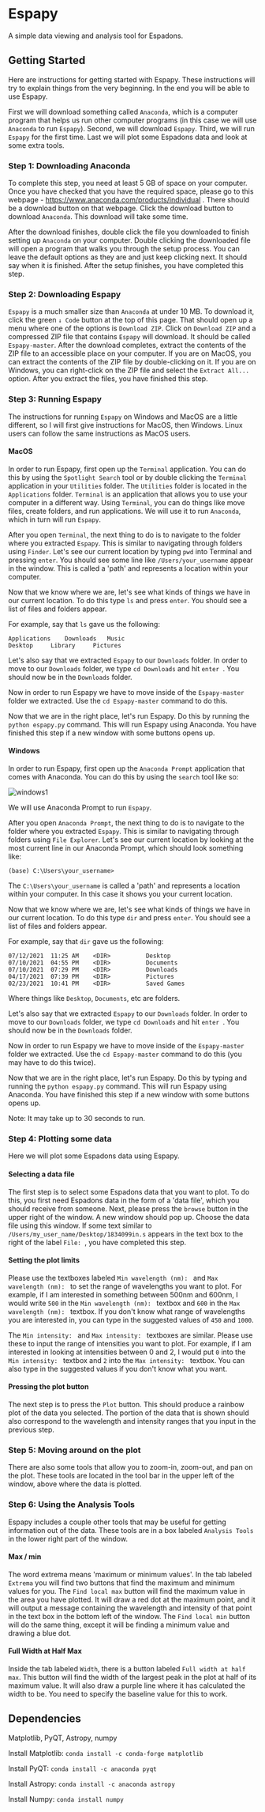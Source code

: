 # Espapy #

A simple data viewing and analysis tool for Espadons.


## Getting Started ##

Here are instructions for getting started with Espapy. These instructions will try to explain things from the very beginning. In the end you will be able to use Espapy.

First we will download something called `Anaconda`, which is a computer program that helps us run other computer programs (in this case we will use `Anaconda` to run `Espapy`). Second, we will download `Espapy`. Third, we will run `Espapy` for the first time. Last we will plot some Espadons data and look at some extra tools.

### Step 1: Downloading Anaconda ###

To complete this step, you need at least 5 GB of space on your computer. Once you have checked that you have the required space, please go to this webpage - https://www.anaconda.com/products/individual . There should be a download button on that webpage. Click the download button to download `Anaconda`. This download will take some time.


After the download finishes, double click the file you downloaded to finish setting up `Anaconda` on your computer. Double clicking the downloaded file will open a program that walks you through the setup process. You can leave the default options as they are and just keep clicking next. It should say when it is finished. After the setup finishes, you have completed this step.


### Step 2: Downloading Espapy ###

`Espapy` is a much smaller size than `Anaconda` at under 10 MB. To download it, click the green `↓ Code` button at the top of this page. That should open up a menu where one of the options is `Download ZIP`. Click on `Download ZIP` and a compressed ZIP file that contains `Espapy` will download. It should be called `Espapy-master`. After the download completes, extract the contents of the ZIP file to an accessible place on your computer. If you are on MacOS, you can extract the contents of the ZIP file by double-clicking on it. If you are on Windows, you can right-click on the ZIP file and select the `Extract All...` option. After you extract the files, you have finished this step.


### Step 3: Running Espapy ###

The instructions for running `Espapy` on Windows and MacOS are a little different, so I will first give instructions for MacOS, then Windows. Linux users can follow the same instructions as MacOS users.

#### MacOS ####

In order to run Espapy, first open up the `Terminal` application. You can do this by using the `Spotlight Search` tool or by double clicking the `Terminal` application in your `Utilities` folder. The `Utilities` folder is located in the `Applications` folder. `Terminal` is an application that allows you to use your computer in a different way. Using `Terminal`, you can do things like move files, create folders, and run applications.  We will use it to run `Anaconda`, which in turn will run `Espapy`. 

After you open `Terminal`, the next thing to do is to navigate to the folder where you extracted `Espapy`. This is similar to navigating through folders using `Finder`. Let's see our current location by typing `pwd` into Terminal and pressing `enter`. You should see some line like `/Users/your_username` appear in the window. This is called a 'path' and represents a location within your computer.

Now that we know where we are, let's see what kinds of things we have in our current location. To do this type `ls` and press `enter`. You should see a list of files and folders appear. 

For example, say that `ls` gave us the following:

```
Applications	Downloads	Music   
Desktop		Library		Pictures 
```

Let's also say that we extracted `Espapy` to our `Downloads` folder. In order to move to our `Downloads` folder, we type `cd Downloads` and hit `enter `. You should now be in the `Downloads` folder.

Now in order to run Espapy we have to move inside of the `Espapy-master` folder we extracted. Use the `cd Espapy-master` command to do this.

Now that we are in the right place, let's run Espapy. Do this by running the `python espapy.py` command. This will run Espapy using Anaconda. You have finished this step if a new window with some buttons opens up.

#### Windows ####

In order to run Espapy, first open up the `Anaconda Prompt` application that comes with Anaconda. You can do this by using the `search` tool like so:

![windows1](docs/running_on_windows1.png)

We will use Anaconda Prompt to run `Espapy`. 

After you open `Anaconda Prompt`, the next thing to do is to navigate to the folder where you extracted `Espapy`. This is similar to navigating through folders using `File Explorer`. Let's see our current location by looking at the most current line in our Anaconda Prompt, which should look something like:
```
(base) C:\Users\your_username>
```
The `C:\Users\your_username` is called a 'path' and represents a location within your computer. In this case it shows you your current location.

Now that we know where we are, let's see what kinds of things we have in our current location. To do this type `dir` and press `enter`. You should see a list of files and folders appear. 

For example, say that `dir` gave us the following:

```
07/12/2021  11:25 AM    <DIR>          Desktop
07/10/2021  04:55 PM    <DIR>          Documents
07/10/2021  07:29 PM    <DIR>          Downloads
04/17/2021  07:39 PM    <DIR>          Pictures
02/23/2021  10:41 PM    <DIR>          Saved Games
```

Where things like `Desktop`, `Documents`, etc are folders.

Let's also say that we extracted `Espapy` to our `Downloads` folder. In order to move to our `Downloads` folder, we type `cd Downloads` and hit `enter `. You should now be in the `Downloads` folder.

Now in order to run Espapy we have to move inside of the `Espapy-master` folder we extracted. Use the `cd Espapy-master` command to do this (you may have to do this twice).

Now that we are in the right place, let's run Espapy. Do this by typing and running the `python espapy.py` command. This will run Espapy using Anaconda. You have finished this step if a new window with some buttons opens up. 

Note: It may take up to 30 seconds to run.


### Step 4: Plotting some data ###

Here we will plot some Espadons data using Espapy.

#### Selecting a data file ####

The first step is to select some Espadons data that you want to plot. To do this, you first need Espadons data in the form of a 'data file', which you should receive from someone. Next, please press the `browse` button in the upper right of the window. A new window should pop up. Choose the data file using this window. If some text similar to `/Users/my_user_name/Desktop/1834099in.s` appears in the text box to the right of the label `File: `, you have completed this step.

#### Setting the plot limits ####

Please use the textboxes labeled `Min wavelength (nm): ` and `Max wavelength (nm): ` to set the range of wavelengths you want to plot. For example, if I am interested in something between 500nm and 600nm, I would write `500` in the `Min wavelength (nm): ` textbox and `600` in the `Max wavelength (nm): ` textbox. If you don't know what range of wavelengths you are interested in, you can type in the suggested values of `450` and `1000`.

The `Min intensity: ` and `Max intensity: ` textboxes are similar. Please use these to input the range of intensities you want to plot. For example, if I am interested in looking at intensities between 0 and 2, I would put `0` into the `Min intensity: ` textbox and `2` into the `Max intensity: ` textbox. You can also type in the suggested values if you don't know what you want.

#### Pressing the plot button ####

The next step is to press the `Plot` button. This should produce a rainbow plot of the data you selected. The portion of the data that is shown should also correspond to the wavelength and intensity ranges that you input in the previous step.

### Step 5: Moving around on the plot ###

There are also some tools that allow you to zoom-in, zoom-out, and pan on the plot. These tools are located in the tool bar in the upper left of the window, above where the data is plotted. 

### Step 6: Using the Analysis Tools ###

Espapy includes a couple other tools that may be useful for getting information out of the data. These tools are in a box labeled `Analysis Tools` in the lower right part of the window.

#### Max / min ####
The word extrema means 'maximum or minimum values'. In the tab labeled `Extrema` you will find two buttons that find the maximum and minimum values for you. The `Find local max` button will find the maximum value in the area you have plotted. It will draw a red dot at the maximum point, and it will output a message containing the wavelength and intensity of that point in the text box in the bottom left of the window. The `Find local min` button will do the same thing, except it will be finding a minimum value and drawing a blue dot.

#### Full Width at Half Max ####
Inside the tab labeled `Width`, there is a button labeled `Full width at half max`. This button will find the width of the largest peak in the plot at half of its maximum value. It will also draw a purple line where it has calculated the width to be. You need to specify the baseline value for this to work. 


## Dependencies ##

Matplotlib, PyQT, Astropy, numpy

Install Matplotlib: `conda install -c conda-forge matplotlib`

Install PyQT: `conda install -c anaconda pyqt`

Install Astropy: `conda install -c anaconda astropy`

Install Numpy: `conda install numpy`


